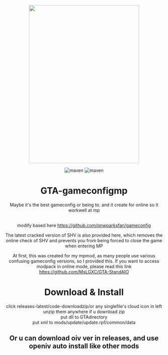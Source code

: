 <div align=center><img width="350" height="500" src="https://raw.githubusercontent.com/MsLGXC/GTA-StandAIO/main/Elaina.jpg"/>

![maven](https://img.shields.io/badge/MsLGXC-%E6%B5%81%E5%85%89%E6%98%9F%E8%BE%B0-brightgreen)
![maven](https://img.shields.io/badge/GTA-1.67[3028]-darkgreen)
  
  <h1>GTA-gameconfigmp</h1>
  Maybe it's the best gameconfig or being to. and it create for online so it workwell at mp<br><br>
  
  modify based here https://github.com/pnwparksfan/gameconfig

  The latest cracked version of SHV is also provided here, which removes the online check of SHV and prevents you from being forced to close the game when entering MP

  At first, this was created for my mpmod, as many people use various confusing gameconfig versions, so I provided this. If you want to access modpack in online mode, please read this link https://github.com/MsLGXC/GTA-StandAIO

  # Download & Install
  click releases-latest/code-downloadzip/or any singlefile's cloud icon in left<br>
  unzip them anywhere if u download zip<br>
  put dll to GTAdirectory<br>
  put xml to mods/update/update.rpf/common/data

  ## Or u can download oiv ver in releases, and use openiv auto install like other mods

  